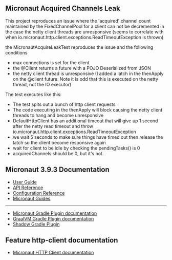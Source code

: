 ## Micronaut Acquired Channels Leak

This project reproduces an issue where the 'acquired' channel count maintained by the FixedChannelPool for a client
can not be decremented in the case the netty client threads are unresponsive (seems to correlate with when io.micronaut.http.client.exceptions.ReadTimeoutException is thrown)

the MicronautAcquireLeakTest reproduces the issue and the following conditions

* max connections is set for the client
* the @Client returns a future with a POJO Deserialized from JSON
* the netty client thread is unresponsive (I added a latch in the thenApply on the @client future. Note it is odd that this is executed on the netty thread, not the IO executor)

The test executes like this:

* The test spits out a bunch of http client requests
* The code executing in the thenApply will block causing the netty client threads to hang and become unresponsive
* DefaultHttpClient has an additional timeout that will give up 1 second after the netty read timeout and throw io.micronaut.http.client.exceptions.ReadTimeoutException
* we wait 5 seconds to make sure things have timed out then release the latch so the client become responsive again
* wait for client to be idle by checking the pendingTasks() is 0
* acquiredChannels should be 0, but it's not.

## Micronaut 3.9.3 Documentation

- [User Guide](https://docs.micronaut.io/3.9.3/guide/index.html)
- [API Reference](https://docs.micronaut.io/3.9.3/api/index.html)
- [Configuration Reference](https://docs.micronaut.io/3.9.3/guide/configurationreference.html)
- [Micronaut Guides](https://guides.micronaut.io/index.html)
---

- [Micronaut Gradle Plugin documentation](https://micronaut-projects.github.io/micronaut-gradle-plugin/latest/)
- [GraalVM Gradle Plugin documentation](https://graalvm.github.io/native-build-tools/latest/gradle-plugin.html)
- [Shadow Gradle Plugin](https://plugins.gradle.org/plugin/com.github.johnrengelman.shadow)
## Feature http-client documentation

- [Micronaut HTTP Client documentation](https://docs.micronaut.io/latest/guide/index.html#httpClient)



